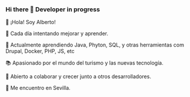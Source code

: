 ### Hi there 👋 Developer in progress
👋 ¡Hola! Soy Alberto!

🚀 Cada día intentando mejorar y aprender.

🌱 Actualmente aprendiendo Java, Phyton, SQL, y otras herramientas com Drupal, Docker, PHP, JS, etc

📚 Apasionado por el mundo del turismo y las nuevas tecnología.

🔗 Abierto a colaborar y crecer junto a otros desarrolladores.

📍 Me encuentro en Sevilla.
<!--
**alblinrey/alblinrey** is a ✨ _special_ ✨ repository because its `README.md` (this file) appears on your GitHub profile.

Here are some ideas to get you started:

- 🔭 I’m currently working on ...
- 🌱 I’m currently learning ...
- 👯 I’m looking to collaborate on ...
- 🤔 I’m looking for help with ...
- 💬 Ask me about ...
- 📫 How to reach me: ...
- 😄 Pronouns: ...
- ⚡ Fun fact: ...
-->
